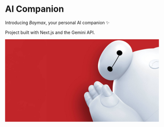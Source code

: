 # AI Companion

Introducing _Baymax_, your personal AI companion ✨

Project built with Next.js and the Gemini API.

![Baymax](public/baymax.jpg)
